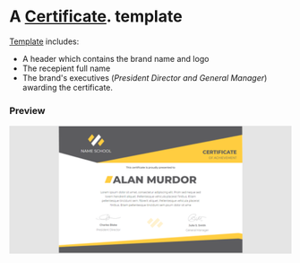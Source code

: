 # A [Certificate](https://awesome-wescoff-b0ec85.netlify.app). template

[Template](https://awesome-wescoff-b0ec85.netlify.app) includes:
- A header which contains the brand name and logo
- The recepient full name
- The brand's executives (*President Director and General Manager*) awarding the certificate.

### Preview
![A certificate template](https://github.com/readwarn/certificate/blob/master/assets/Cert-template.png)